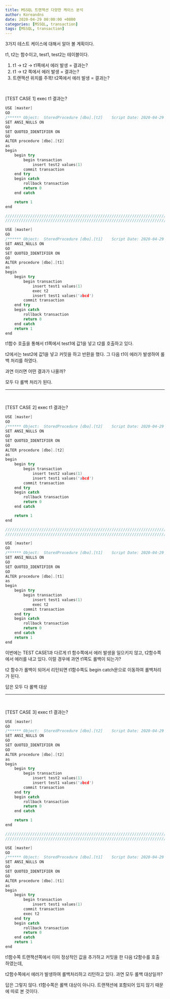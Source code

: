 ```yaml
---
title: MSSQL 트랜잭션 다양한 케이스 분석
author: Koreandns
date: 2020-04-29 00:00:00 +0800
categories: [MSSQL, transaction]
tags: [MSSQL, transaction]
---
```




3가지 테스트 케이스에 대해서 알아 볼 계획이다.

t1, t2는 함수이고, test1, test2는 테이블이다.

1. t1 -> t2 -> t1쪽에서 에러 발생 = 결과는?
2. t1 -> t2 쪽에서 에러 발생 = 결과는?
3. 트랜잭션 위치를 주목! t2쪽에서 에러 발생 = 결과는?

<br>



[TEST CASE 1] exec t1 결과는?

```c++
USE [master]
GO
/****** Object:  StoredProcedure [dbo].[t2]    Script Date: 2020-04-29 오전 12:07:14 ******/
SET ANSI_NULLS ON
GO
SET QUOTED_IDENTIFIER ON
GO
ALTER procedure [dbo].[t2]
as
begin
	begin try
		begin transaction
			insert test2 values(1)
		commit transaction
	end try
	begin catch
		rollback transaction
		return 0
	end catch

	return 1
end

////////////////////////////////////////////////////////////////////////////
////////////////////////////////////////////////////////////////////////////

USE [master]
GO
/****** Object:  StoredProcedure [dbo].[t1]    Script Date: 2020-04-29 오전 12:06:39 ******/
SET ANSI_NULLS ON
GO
SET QUOTED_IDENTIFIER ON
GO
ALTER procedure [dbo].[t1]
as
begin
	begin try
		begin transaction
			insert test1 values(1)
			exec t2
			insert test1 values('abcd')
		commit transaction
	end try
	begin catch
		rollback transaction
		return 0
	end catch
	return 1
end
```

t1함수 호출을 통해서 t1쪽에서 test1에 값1을 넣고 t2를 호출하고 있다.

t2에서는 test2에 값1을 넣고 커밋을 하고 반환을 했다. 그 다음 t1이 에러가 발생하여 롤백 처리를 하였다.



과연 이러면 어떤 결과가 나올까?

모두 다 롤백 처리가 된다.

------
<br>

[TEST CASE 2] exec t1 결과는?

```c++
USE [master]
GO
/****** Object:  StoredProcedure [dbo].[t2]    Script Date: 2020-04-29 오전 12:07:14 ******/
SET ANSI_NULLS ON
GO
SET QUOTED_IDENTIFIER ON
GO
ALTER procedure [dbo].[t2]
as
begin
	begin try
		begin transaction
			insert test2 values(1)
			insert test1 values('abcd')
		commit transaction
	end try
	begin catch
		rollback transaction
		return 0
	end catch

	return 1
end

////////////////////////////////////////////////////////////////////////////
////////////////////////////////////////////////////////////////////////////

USE [master]
GO
/****** Object:  StoredProcedure [dbo].[t1]    Script Date: 2020-04-29 오전 12:06:39 ******/
SET ANSI_NULLS ON
GO
SET QUOTED_IDENTIFIER ON
GO
ALTER procedure [dbo].[t1]
as
begin
	begin try
		begin transaction
			insert test1 values(1)
			exec t2
		commit transaction
	end try
	begin catch
		rollback transaction
		return 0
	end catch
	return 1
end
```

이번에는 TEST CASE1과 다르게 t1 함수쪽에서 에러 발생을 일으키지 않고, t2함수쪽에서 에러를 내고 있다. 이럴 경우에 과연 t1쪽도 롤백이 되는가?



t2 함수가 롤백이 되어서 리턴되면 t1함수쪽도 begin catch문으로 이동하여 롤백처리가 된다.

답은 모두 다 롤백 대상

------
<br>

[TEST CASE 3] exec t1 결과는?

```c++
USE [master]
GO
/****** Object:  StoredProcedure [dbo].[t2]    Script Date: 2020-04-29 오전 12:07:14 ******/
SET ANSI_NULLS ON
GO
SET QUOTED_IDENTIFIER ON
GO
ALTER procedure [dbo].[t2]
as
begin
	begin try
		begin transaction
			insert test2 values(1)
			insert test1 values('abcd')
		commit transaction
	end try
	begin catch
		rollback transaction
		return 0
	end catch

	return 1
end

////////////////////////////////////////////////////////////////////////////
////////////////////////////////////////////////////////////////////////////

USE [master]
GO
/****** Object:  StoredProcedure [dbo].[t1]    Script Date: 2020-04-29 오전 12:06:39 ******/
SET ANSI_NULLS ON
GO
SET QUOTED_IDENTIFIER ON
GO
ALTER procedure [dbo].[t1]
as
begin
	begin try
		begin transaction
			insert test1 values(1)
		commit transaction
		exec t2
	end try
	begin catch
		rollback transaction
		return 0
	end catch
	return 1
end
```

t1함수쪽 트랜잭션쪽에서 이미 정상적인 값을 추가하고 커밋을 한 다음 t2함수를 호출 하였는데,

t2함수쪽에서 에러가 발생하여 롤백처리하고 리턴하고 있다. 과연 모두 롤백 대상일까?

답은 그렇지 않다. t1함수쪽은 롤백 대상이 아니다. 트랜잭션에 포함되어 있지 않기 때문에 따로 본 것이다.